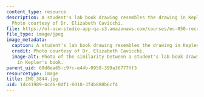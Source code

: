 ```yaml
---
content_type: resource
description: A student's lab book drawing resembles the drawing in Kepler's book.
  Photo courtesy of Dr. Elizabeth Cavicchi.
file: https://ol-ocw-studio-app-qa.s3.amazonaws.com/courses/ec-050-recreate-experiments-from-history-inform-the-future-from-the-past-galileo-january-iap-2010/1dc419894cd60df180103f4b880b6cf4_IMG_3844.jpg
file_type: image/jpeg
image_metadata:
  caption: A student's lab book drawing resembles the drawing in Kepler's book.
  credit: Photo courtesy of Dr. Elizabeth Cavicchi.
  image-alt: Photo of the similarity between a student's lab book drawing and a drawing
    in Kepler's book.
parent_uid: 60d8ea65-c9fc-e44b-0958-399a36777ff3
resourcetype: Image
title: IMG_3844.jpg
uid: 1dc41989-4cd6-0df1-8010-3f4b880b6cf4
---
```

